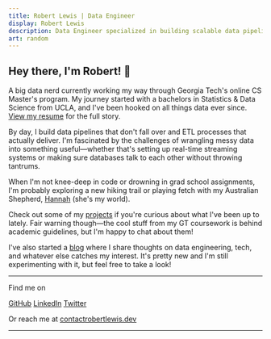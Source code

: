 ```yaml
---
title: Robert Lewis | Data Engineer
display: Robert Lewis
description: Data Engineer specialized in building scalable data pipelines, robust ETL processes, and cloud data architectures to transform raw data into actionable insights.
art: random
---
```


## Hey there, I'm Robert! 👋

A big data nerd currently working my way through Georgia Tech's online CS Master's program. My journey started with a bachelors in Statistics & Data Science from UCLA, and I've been hooked on all things data ever since. [View my resume](/resume) for the full story.

By day, I build data pipelines that don't fall over and ETL processes that actually deliver. I'm fascinated by the challenges of wrangling messy data into something useful—whether that's setting up real-time streaming systems or making sure databases talk to each other without throwing tantrums.

When I'm not knee-deep in code or drowning in grad school assignments, I'm probably exploring a new hiking trail or playing fetch with my Australian Shepherd, [Hannah](/hannah) (she's my world).

Check out some of my [projects](/projects) if you're curious about what I've been up to lately. Fair warning though—the cool stuff from my GT coursework is behind academic guidelines, but I'm happy to chat about them!

I've also started a [blog](/blogs) where I share thoughts on data engineering, tech, and whatever else catches my interest. It's pretty new and I'm still experimenting with it, but feel free to take a look!

---
Find me on

<p flex="~ gap-2 wrap" class="mt--2!">
  <a href="https://github.com/robbylew" target="_blank"><span op75 i-simple-icons-github /> GitHub</a>
  <a href="https://linkedin.com/in/robbylew" target="_blank"><span op75 i-simple-icons-linkedin /> LinkedIn</a>
  <a href="https://x.com/roberthedev" target="_blank"><span op75 i-ri-twitter-x-fill /> Twitter</a>
</p>

Or reach me at  <a href="mailto:contact@robertlewis.dev"><span font-mono>contact<span i-carbon-at/>robertlewis.dev</span></a>

---
